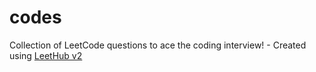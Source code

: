 # codes
Collection of LeetCode questions to ace the coding interview! - Created using [LeetHub v2](https://github.com/arunbhardwaj/LeetHub-2.0)
